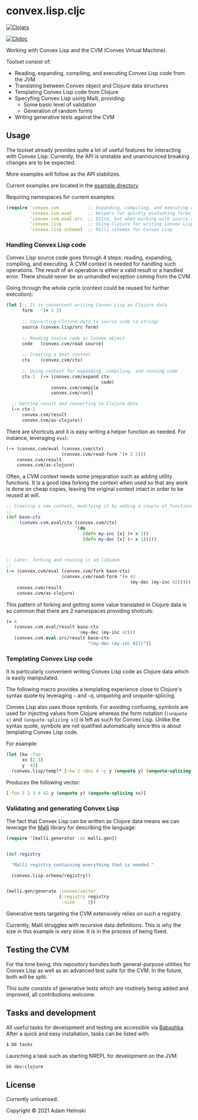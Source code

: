 # convex.lisp.cljc

[![Clojars](https://img.shields.io/clojars/v/helins/convex.lisp.cljc.svg)](https://clojars.org/helins/convex.lisp.cljc)

[![Cljdoc](https://cljdoc.org/badge/helins/convex.lisp.cljc)](https://cljdoc.org/d/helins/convex.lisp.cljc)

Working with Convex Lisp and the CVM (Convex Virtual Machine).

Toolset consist of:

- Reading, expanding, compiling, and executing Convex Lisp code from the JVM
- Translating between Convex object and Clojure data structures
- Templating Convex Lisp code from Clojure
- Specyfing Convex Lisp using Malli, providing:
    - Some basic level of validation
    - Generation of random forms
- Writing generative tests against the CVM


## Usage

The toolset already provides quite a lot of useful features for interacting with Convex Lisp. Currently, the API is unstable and unannounced breaking changes are to be expected.

More examples will follow as the API stabilizes.

Current examples are located in the [example directory](../main/src/example/convex/example).

Requiring namespaces for current examples:

```clojure
(require 'convex.cvm           ;; Expanding, compiling, and executing code on the CVM
         'convex.cvm.eval      ;; Helpers for quickly evaluating forms (dev + tests)
         'convex.cvm.eval.src  ;; Ditto, but when working with source strings
         'convex.lisp          ;; Using Clojure for writing Convex Lisp
         'convex.lisp.schema)  ;; Malli schemas for Convex Lisp
```

### Handling Convex Lisp code

Convex Lisp source code goes through 4 steps: reading, expanding, compiling, and executing. A CVM context is needed for handling such operations. The result of an operation is either a valid result or a handled error. There should never be an unhandled exception coming from the CVM.

Going through the whole cycle (context could be reused for further execution):

```clojure
(let [;; It is convenient writing Convex Lisp as Clojure data
      form   '(+ 2 2)
      
      ;; Converting Clojure data to source code (a string)
      source (convex.lisp/src form)
      
      ;; Reading source code as Convex object
      code   (convex.cvm/read source)
      
      ;; Creating a test context
      ctx    (convex.cvm/ctx)
      
      ;; Using context for expanding, compiling, and running code
      ctx-2  (-> (convex.cvm/expand ctx
                                    code)
                 convex.cvm/compile
                 convex.cvm/run)]

  ;; Getting result and converting to Clojure data
  (-> ctx-2
      convex.cvm/result
      convex.cvm/as-clojure))
```

There are shortcuts and it is easy writing a helper function as needed. For instance, leveraging `eval`:

```clojure
(-> (convex.cvm/eval (convex.cvm/ctx)
                     (convex.cvm/read-form '(+ 2 2)))
    convex.cvm/result
    convex.cvm/as-clojure)
```

Often, a CVM context needs some preparation such as adding utility functions. It is a good idea forking the context when used so that any work is done on cheap copies, leaving the original context intact in order to be reused at will.

```clojure
;; Creating a new context, modifying it by adding a couple of functions in the environment
;;
(def base-ctx
     (convex.cvm.eval/ctx (convex.cvm/ctx)
                          '(do
                             (defn my-inc [x] (+ x 1))
                             (defn my-dec [x] (- x 1)))))



;; Later, forking and reusing it ad libidum
;;
(-> (convex.cvm/eval (convex.cvm/fork base-ctx)
                     (convex.cvm/read-form '(= 42
                                               (my-dec (my-inc 42)))))
    convex.cvm/result
    convex.cvm/as-clojure)
```

This pattern of forking and getting some value translated in Clojure data is so common that there are 2 namespaces providing shotcuts:

```clojure
(= 4
   (convex.cvm.eval/result base-ctx
                           '(my-dec (my-inc 42)))
   (convex.cvm.eval.src/result base-ctx
                               "(my-dec (my-inc 42))"))
```


### Templating Convex Lisp code

It is particularly convenient writing Convex Lisp code as Clojure data which is easily manipulated.

The following macro provides a templating experience close to Clojure's syntax quote by leveraging `~` and `~@`, unquoting and unquote-splicing.

Convex Lisp also uses those symbols. For avoiding confusing, symbols are used for injecting values from Clojure whereas the form notation (`(unquote x)` and `(unquote-splicing x)`) is left as such for Convex Lisp. Unlike the syntax quote, symbols are not qualified automatically since this is about templating Convex Lisp code.

For example:

```clojure
(let [kw :foo
      xs [2 3]
      y  42]
  (convex.lisp/templ* [~kw 1 ~@xs 4 ~y y (unquote y) (unquote-splicing xs)]))
```

Produces the following vector:

```clojure
[:foo 1 2 3 4 42 y (unquote y) (unquote-splicing xs)]
```


### Validating and generating Convex Lisp

The fact that Convex Lisp can be written as Clojure data means we can leverage the [Malli](https://github.com/metosin/malli) library for describing the language:

```clojure
(require '[malli.generator :as malli.gen])


(def registry

  "Malli registry containing everything that is needed."

  (convex.lisp.schema/registry))


(malli.gen/generate :convex/vector
                    {:registry registry
                     :size     5})
```

Generative tests targeting the CVM extensively relies on such a registry.

Currently, Malli struggles with recursive data definitions. This is why the size in this example is very slow. It is in the process of being fixed.

## Testing the CVM

For the time being, this repository bundles both general-purpose utilities for Convex Lisp
as well as an advanced test suite for the CVM. In the future, both will be split.

This suite consists of generative tests which are routinely being added and improved, all contributions welcome.


## Tasks and development

All useful tasks for development and testing are accessible via [Babashka](https://github.com/babashka/babashka). After a quick and easy installation, tasks can be listed with:

```bash
$ bb tasks
```

Launching a task such as starting NREPL for development on the JVM:

```bash
bb dev:clojure
```


## License

Currently unlicensed.

Copyright © 2021 Adam Helinski
